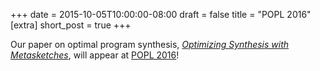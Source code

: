 +++
date = 2015-10-05T10:00:00-08:00
draft = false
title = "POPL 2016"
[extra]
short_post = true
+++

Our paper on optimal program synthesis, [*Optimizing Synthesis with Metasketches*][paper], will appear at [POPL 2016]!

[paper]: /papers/synapse-popl16.pdf
[POPL 2016]: http://conf.researchr.org/home/POPL-2016
